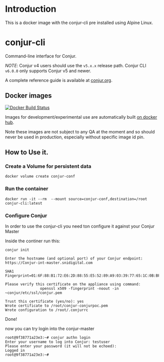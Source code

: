 # Introduction

This is a docker image with the conjur-cli pre installed using Alpine Linux.


# conjur-cli

Command-line interface for Conjur.

*NOTE*: Conjur v4 users should use the `v5.x.x` release path. Conjur CLI `v6.0.0` only supports Conjur v5 and newer.

A complete reference guide is available at [conjur.org](https://www.conjur.org).

## Docker images

[![Docker Build Status](https://img.shields.io/badge/docker%20buuild-passing-brightgreen.svg)](https://hub.docker.com/r/denyall/conjur-cli/)

Images for development/experimental use are automatically built [on docker hub](https://hub.docker.com/r/denyall/conjur-cli/).

Note these images are not subject to any QA at the moment and so should never be used in production, especially without specific image id pin.



## How to Use it.

### Create a Volume for persistent data

```
docker volume create conjur-conf
```

### Run the container

```
docker run -it --rm  --mount source=conjur-conf,destination=/root conjur-cli:latest
```


### Configure Conjur

In order to use the conjur-cli you need ton configure it against your Conjur Master

Inside the continer run this:

```
conjur init

Enter the hostname (and optional port) of your Conjur endpoint: https://Conjur-int-master.snidigital.com

SHA1 Fingerprint=01:6F:88:B1:72:E6:2D:88:55:E5:52:89:A9:03:39:77:65:1C:0B:BF

Please verify this certificate on the appliance using command:
                openssl x509 -fingerprint -noout -in ~conjur/etc/ssl/conjur.pem

Trust this certificate (yes/no): yes
Wrote certificate to /root/conjur-conjurpoc.pem
Wrote configuration to /root/.conjurrc
```

Done!

now you can try login into the conjur-master

```
root@9f38771a23e3:~# conjur authn login
Enter your username to log into Conjur: testuser
Please enter your password (it will not be echoed):
Logged in
root@9f38771a23e3:~#

```

